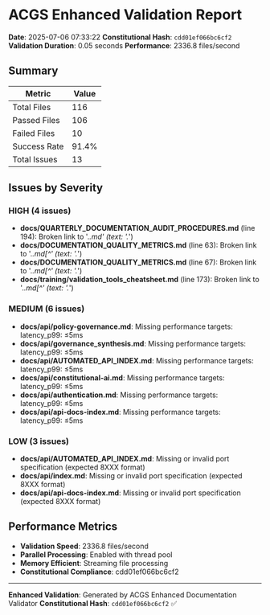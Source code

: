 # ACGS Enhanced Validation Report

**Date**: 2025-07-06 07:33:22
**Constitutional Hash**: `cdd01ef066bc6cf2`
**Validation Duration**: 0.05 seconds
**Performance**: 2336.8 files/second

## Summary

| Metric | Value |
|--------|-------|
| Total Files | 116 |
| Passed Files | 106 |
| Failed Files | 10 |
| Success Rate | 91.4% |
| Total Issues | 13 |

## Issues by Severity

### HIGH (4 issues)

- **docs/QUARTERLY_DOCUMENTATION_AUDIT_PROCEDURES.md** (line 194): Broken link to '.*\.md' (text: '.*\')
- **docs/DOCUMENTATION_QUALITY_METRICS.md** (line 63): Broken link to '.*\.md[^' (text: '.*\')
- **docs/DOCUMENTATION_QUALITY_METRICS.md** (line 67): Broken link to '.*\.md[^' (text: '.*\')
- **docs/training/validation_tools_cheatsheet.md** (line 173): Broken link to '.*\.md[^' (text: '.*\')

### MEDIUM (6 issues)

- **docs/api/policy-governance.md**: Missing performance targets: latency_p99: ≤5ms
- **docs/api/governance_synthesis.md**: Missing performance targets: latency_p99: ≤5ms
- **docs/api/AUTOMATED_API_INDEX.md**: Missing performance targets: latency_p99: ≤5ms
- **docs/api/constitutional-ai.md**: Missing performance targets: latency_p99: ≤5ms
- **docs/api/authentication.md**: Missing performance targets: latency_p99: ≤5ms
- **docs/api/api-docs-index.md**: Missing performance targets: latency_p99: ≤5ms

### LOW (3 issues)

- **docs/api/AUTOMATED_API_INDEX.md**: Missing or invalid port specification (expected 8XXX format)
- **docs/api/index.md**: Missing or invalid port specification (expected 8XXX format)
- **docs/api/api-docs-index.md**: Missing or invalid port specification (expected 8XXX format)

## Performance Metrics

- **Validation Speed**: 2336.8 files/second
- **Parallel Processing**: Enabled with thread pool
- **Memory Efficient**: Streaming file processing
- **Constitutional Compliance**: cdd01ef066bc6cf2

---

**Enhanced Validation**: Generated by ACGS Enhanced Documentation Validator
**Constitutional Hash**: `cdd01ef066bc6cf2` ✅
